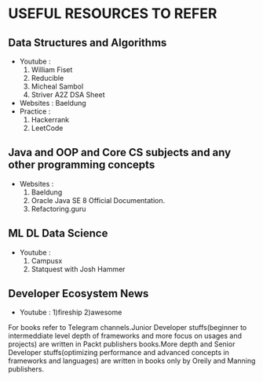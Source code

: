 # USEFUL RESOURCES TO REFER

## Data Structures and Algorithms
- Youtube :
  1) William Fiset
  2) Reducible
  3) Micheal Sambol
  4) Striver A2Z DSA Sheet
- Websites : Baeldung
- Practice :
  1) Hackerrank
  2) LeetCode

## Java and OOP and Core CS subjects and any other programming concepts
- Websites :
  1) Baeldung
  2) Oracle Java SE 8 Official Documentation.
  3) Refactoring.guru
   
## ML DL Data Science
- Youtube :
  1) Campusx
  2) Statquest with Josh Hammer

## Developer Ecosystem News 
- Youtube :
  1)fireship
  2)awesome

For books refer to Telegram channels.Junior Developer stuffs(beginner to intermeddiate level depth of frameworks and more focus on usages and projects) are written in Packt publishers books.More depth and Senior Developer stuffs(optimizing performance and advanced concepts in frameworks and languages) are written in books only by Oreily and Manning publishers.
